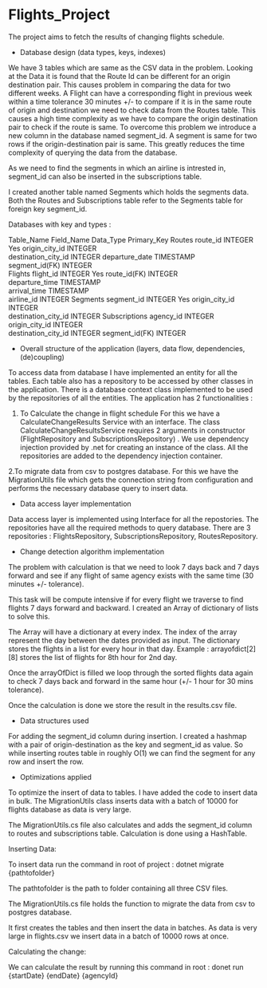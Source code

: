 
# Flights_Project

The project aims to fetch the results of changing flights schedule.

- Database design (data types, keys, indexes)

We have 3 tables which are same as the CSV data in the problem. Looking at the Data it is found that the Route Id can be different for an origin destination pair. This causes problem in comparing the data for two different weeks. A Flight can have a corresponding flight in previous week within a time tolerance 30 minutes +/- to compare if it is in the same route of origin and destination we need to check data from the Routes table. This causes a high time complexity as we have to compare the origin destination pair to check if the route is same. To overcome this problem we introduce a new column in the database named segment_id. A segment is same for two rows if the origin-destination pair is same. This greatly reduces the time complexity of querying the data from the database.

As we need to find the segments in which an airline is intrested in, segment_id can also be inserted in the subscriptions table.

I created another table named Segments which holds the segments data. Both the Routes and Subscriptions table refer to the Segments table for foreign key segment_id.

Databases with key and types : 

 Table_Name	  Field_Name	         Data_Type	Primary_Key
 Routes	      route_id	           INTEGER	  Yes
              origin_city_id	     INTEGER	
              destination_city_id	INTEGER	
              departure_date	     TIMESTAMP	
              segment_id(FK)      INTEGER	
 Flights	     flight_id	          INTEGER	  Yes
              route_id(FK)        INTEGER	
              departure_time	     TIMESTAMP	
              arrival_time	       TIMESTAMP	
              airline_id         	INTEGER	
Segments	     segment_id	         INTEGER	  Yes
              origin_city_id	     INTEGER	
              destination_city_id	INTEGER	
Subscriptions	agency_id	          INTEGER	
              origin_city_id	     INTEGER	
              destination_city_id	INTEGER	
              segment_id(FK)      INTEGER	

- Overall structure of the application (layers, data flow, dependencies, (de)coupling)

To access data from database I have implemented an entity for all the tables. Each table also has a repository to be accessed by other classes in the application. There is a database context class implemented to be used by the repositories of all the entities.
The application has 2 functionalities :
1.  To Calculate the change in flight schedule
For this we have a CalculateChangeResults Service with an interface.
The class CalculateChangeResultsService requires 2 arguments in constructor (FlightRepository and SubscriptionsRepository) . We use dependency injection provided by .net for creating an instance of the class. All the repositories are added to the dependency injection container.

2.To migrate data from csv to postgres database.
For this we have the MigrationUtils file which gets the connection string from configuration and performs the necessary database query to insert data.

- Data access layer implementation

Data access layer is implemented using Interface for all the repostories. The repositories have all the required methods to query database.
There are 3 repositories : FlightsRepository, SubscriptionsRepository, RoutesRepository.

- Change detection algorithm implementation

The problem with calculation is that we need to look 7 days back and 7 days forward and see if any flight of same agency exists with the same time (30 minutes +/- tolerance).

This task will be compute intensive if for every flight we traverse to find flights 7 days forward and backward. I created an Array of dictionary of lists to solve this. 

The Array will have a dictionary at every index. The index of the array represent the day between the dates provided as input. The dictionary stores the flights in a list for every hour in that day. Example : arrayofdict[2][8] stores the list of flights for 8th hour for 2nd day.

Once the arrayOfDict is filled we loop through the sorted flights data again to check 7 days back and forward in the same hour (+/- 1 hour for 30 mins tolerance).

Once the calculation is done we store the result in the results.csv file.

- Data structures used

For adding the segment_id column during insertion. I created a hashmap with a pair of origin-destination as the key and segment_id as value. So while inserting routes table in roughly O(1) we can find the segment for any row and insert the row.

- Optimizations applied


To optimize the insert of data to tables. I have added the code to insert data in bulk. The MigrationUtils class inserts data with a batch of 10000 for flights database as data is very large.

The MigrationUtils.cs file also calculates and adds the segment_id column to routes and subscriptions table. Calculation is done using a HashTable.

Inserting Data:

To insert data run the command in root of project : dotnet migrate {pathtofolder}

The pathtofolder is the path to folder containing all three CSV files.

The MigrationUtils.cs file holds the function to migrate the data from csv to postgres database.

It first creates the tables and then insert the data in batches. As data is very large in flights.csv we insert data in a batch of 10000 rows at once.


Calculating the change:

We can calculate the result by running this command in root : donet run {startDate} {endDate} {agencyId}

